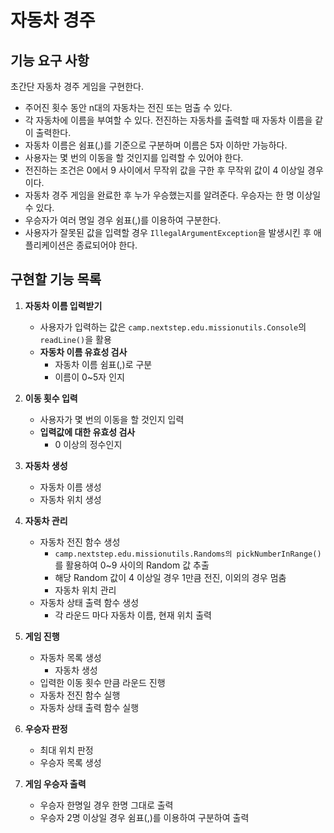 # 자동차 경주

## 기능 요구 사항
초간단 자동차 경주 게임을 구현한다.

- 주어진 횟수 동안 n대의 자동차는 전진 또는 멈출 수 있다.
- 각 자동차에 이름을 부여할 수 있다. 전진하는 자동차를 출력할 때 자동차 이름을 같이 출력한다.
- 자동차 이름은 쉼표(,)를 기준으로 구분하며 이름은 5자 이하만 가능하다.
- 사용자는 몇 번의 이동을 할 것인지를 입력할 수 있어야 한다.
- 전진하는 조건은 0에서 9 사이에서 무작위 값을 구한 후 무작위 값이 4 이상일 경우이다.
- 자동차 경주 게임을 완료한 후 누가 우승했는지를 알려준다. 우승자는 한 명 이상일 수 있다.
- 우승자가 여러 명일 경우 쉼표(,)를 이용하여 구분한다.
- 사용자가 잘못된 값을 입력할 경우 `IllegalArgumentException`을 발생시킨 후 애플리케이션은 종료되어야 한다.

## 구현할 기능 목록
1. **자동차 이름 입력받기**
    - 사용자가 입력하는 값은 `camp.nextstep.edu.missionutils.Console`의 `readLine()`을 활용
   - **자동차 이름 유효성 검사**
     - 자동차 이름 쉼표(,)로 구분
     - 이름이 0~5자 인지


2. **이동 횟수 입력**
    - 사용자가 몇 번의 이동을 할 것인지 입력
    - **입력값에 대한 유효성 검사**
      - 0 이상의 정수인지


3. **자동차 생성** 
   - 자동차 이름 생성
   - 자동차 위치 생성


4. **자동차 관리**
   - 자동차 전진 함수 생성
     - `camp.nextstep.edu.missionutils.Randoms의 pickNumberInRange()` 를 활용하여 0~9 사이의 Random 값 추출
     - 해당 Random 값이 4 이상일 경우 1만큼 전진, 이외의 경우 멈춤
     - 자동차 위치 관리
   - 자동차 상태 출력 함수 생성
     - 각 라운드 마다 자동차 이름, 현재 위치 출력


5. **게임 진행**
   - 자동차 목록 생성
     - 자동차 생성
   - 입력한 이동 횟수 만큼 라운드 진행
   - 자동차 전진 함수 실행
   - 자동차 상태 출력 함수 실행


6. **우승자 판정**
   - 최대 위치 판정
   - 우승자 목록 생성


7. **게임 우승자 출력**
   - 우승자 한명일 경우 한명 그대로 출력
   - 우승자 2명 이상일 경우 쉼표(,)를 이용하여 구분하여 출력